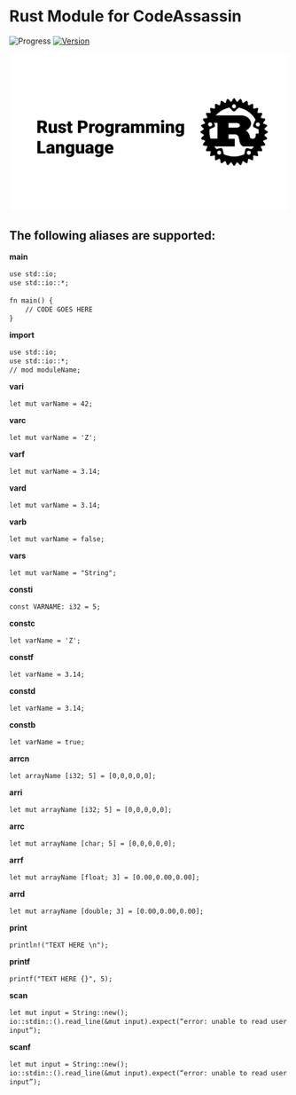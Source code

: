 # Rust Module for CodeAssassin
![Progress](https://img.shields.io/badge/Module-inProgress-grey.svg)
[![Version](https://img.shields.io/badge/Version-v0.0.1-informational.svg)](https://github.com/Abesuden/Code-Assassin/commits/master/languageModules/Rust/README.md)

![Rust Logo](https://github.com/Abesuden/Code-Assassin/blob/master/img/languageLogos/Rust_logo.png)

## The following aliases are supported:

**main**

```
use std::io;
use std::io::*;

fn main() {
    // CODE GOES HERE
}
```

**import**

```
use std::io;
use std::io::*;
// mod moduleName;
```

**vari**

```
let mut varName = 42;
```

**varc**

```
let mut varName = 'Z';
```

**varf**

```
let mut varName = 3.14;
```

**vard**

```
let mut varName = 3.14;
```

**varb**

```
let mut varName = false;
```

**vars**

```
let mut varName = "String";
```

**consti**

```
const VARNAME: i32 = 5;
```

**constc**

```
let varName = 'Z';
```

**constf**

```
let varName = 3.14;
```

**constd**

```
let varName = 3.14;
```

**constb**

```
let varName = true;
```

**arrcn**

```
let arrayName [i32; 5] = [0,0,0,0,0];
```

**arri**

```
let mut arrayName [i32; 5] = [0,0,0,0,0];
```

**arrc**

```
let mut arrayName [char; 5] = [0,0,0,0,0];
```

**arrf**

```
let mut arrayName [float; 3] = [0.00,0.00,0.00];
```

**arrd**

```
let mut arrayName [double; 3] = [0.00,0.00,0.00];
```

**print**

```
println!("TEXT HERE \n");
```

**printf**

```
printf("TEXT HERE {}", 5);
```

**scan**

```
let mut input = String::new();
io::stdin::().read_line(&mut input).expect(“error: unable to read user input”);
```

**scanf**

```
let mut input = String::new();
io::stdin::().read_line(&mut input).expect(“error: unable to read user input”);
```
